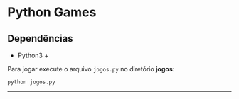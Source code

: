 # Python Games

## Dependências
- Python3 +

Para jogar execute o arquivo `jogos.py` no diretório **jogos**:

``` terminal
python jogos.py
```

---

